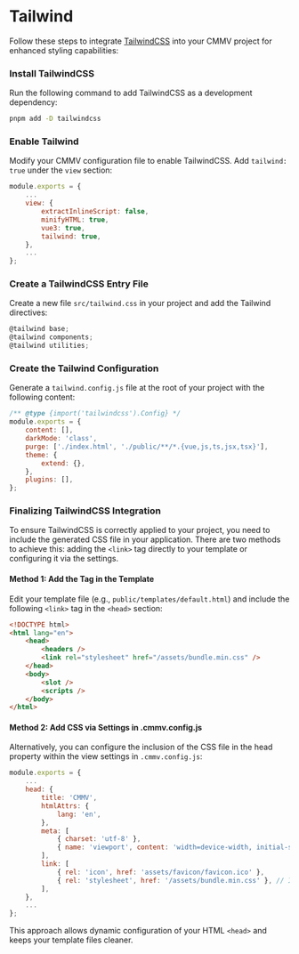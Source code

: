 # Tailwind

Follow these steps to integrate [TailwindCSS](https://tailwindcss.com/) into your CMMV project for enhanced styling capabilities:

### Install TailwindCSS

Run the following command to add TailwindCSS as a development dependency:

```bash 
pnpm add -D tailwindcss
```

### Enable Tailwind

Modify your CMMV configuration file to enable TailwindCSS. Add ``tailwind: true`` under the ``view`` section:

```javascript
module.exports = {
    ...
    view: {
        extractInlineScript: false,
        minifyHTML: true,
        vue3: true,
        tailwind: true,
    },
    ...
};
```

### Create a TailwindCSS Entry File

Create a new file ``src/tailwind.css`` in your project and add the Tailwind directives:

```javascript
@tailwind base;
@tailwind components;
@tailwind utilities;
```

### Create the Tailwind Configuration

Generate a ``tailwind.config.js`` file at the root of your project with the following content:

```javascript
/** @type {import('tailwindcss').Config} */
module.exports = {
    content: [],
    darkMode: 'class',
    purge: ['./index.html', './public/**/*.{vue,js,ts,jsx,tsx}'],
    theme: {
        extend: {},
    },
    plugins: [],
};
```

### Finalizing TailwindCSS Integration

To ensure TailwindCSS is correctly applied to your project, you need to include the generated CSS file in your application. There are two methods to achieve this: adding the ``<link>`` tag directly to your template or configuring it via the settings.


#### Method 1: Add the <link> Tag in the Template

Edit your template file (e.g., ``public/templates/default.html``) and include the following ``<link>`` tag in the ``<head>`` section:

```html
<!DOCTYPE html>
<html lang="en">
    <head>
        <headers />
        <link rel="stylesheet" href="/assets/bundle.min.css" />
    </head>
    <body>
        <slot />
        <scripts />
    </body>
</html>
```

#### Method 2: Add CSS via Settings in .cmmv.config.js

Alternatively, you can configure the inclusion of the CSS file in the head property within the view settings in ``.cmmv.config.js``:

```javascript
module.exports = {
    ...
    head: {
        title: 'CMMV',
        htmlAttrs: {
            lang: 'en',
        },
        meta: [
            { charset: 'utf-8' },
            { name: 'viewport', content: 'width=device-width, initial-scale=1' },
        ],
        link: [
            { rel: 'icon', href: 'assets/favicon/favicon.ico' },
            { rel: 'stylesheet', href: '/assets/bundle.min.css' }, // Include TailwindCSS bundle
        ],
    },
    ...
};
```

This approach allows dynamic configuration of your HTML ``<head>`` and keeps your template files cleaner.